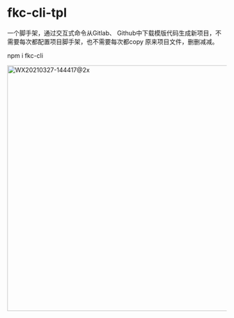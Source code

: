 # fkc-cli-tpl
一个脚手架，通过交互式命令从Gitlab、 Github中下载模版代码生成新项目，不需要每次都配置项目脚手架，也不需要每次都copy 原来项目文件，删删减减。

npm i fkc-cli

<img width="565" alt="WX20210327-144417@2x" src="https://user-images.githubusercontent.com/12712339/112712511-12567400-8f0b-11eb-9ef5-1a9a4427b2a4.png">

